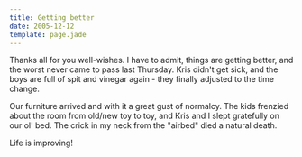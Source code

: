 ```yaml
---
title: Getting better
date: 2005-12-12
template: page.jade
---
```


Thanks all for you well-wishes. I have to admit, things are getting better,
and the worst never came to pass last Thursday. Kris didn't get sick, and
the boys are full of spit and vinegar again - they finally adjusted to
the time change.
  
  
Our furniture arrived and with it a great gust of normalcy. The kids frenzied
about the room from old/new toy to toy, and Kris and I slept gratefully
on our ol' bed. The crick in my neck from the "airbed" died a natural death.
  
  
Life is improving!
